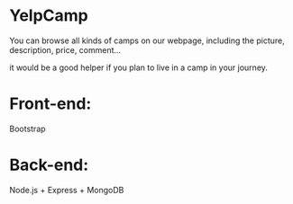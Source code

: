 # YelpCamp

You can browse all kinds of camps on our webpage, including the picture, description, price, comment... 

it would be a good helper if you plan to live in a camp in your journey.


# Front-end: 
Bootstrap

# Back-end:
Node.js + Express + MongoDB
